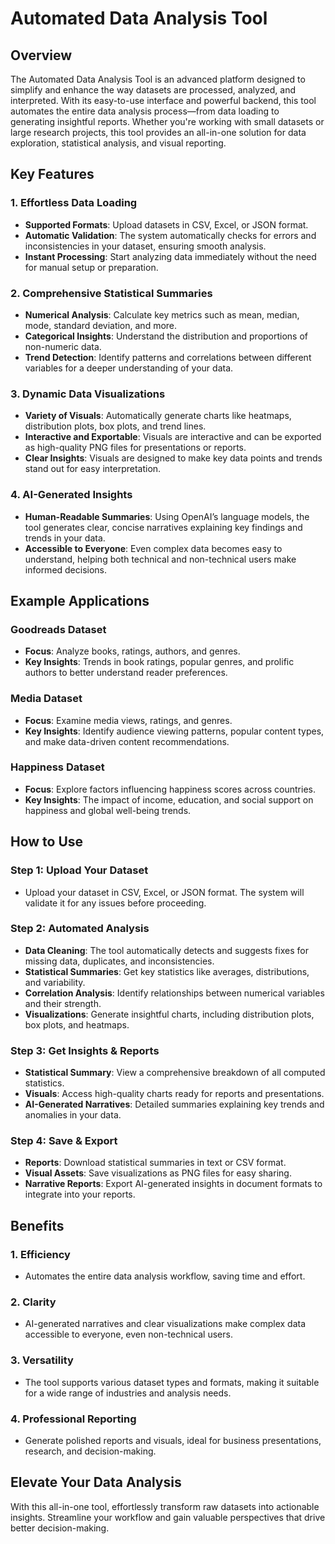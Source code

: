 # Automated Data Analysis Tool

## Overview

The Automated Data Analysis Tool is an advanced platform designed to simplify and enhance the way datasets are processed, analyzed, and interpreted. With its easy-to-use interface and powerful backend, this tool automates the entire data analysis process—from data loading to generating insightful reports. Whether you're working with small datasets or large research projects, this tool provides an all-in-one solution for data exploration, statistical analysis, and visual reporting.

## Key Features

### 1. **Effortless Data Loading**
   - **Supported Formats**: Upload datasets in CSV, Excel, or JSON format.
   - **Automatic Validation**: The system automatically checks for errors and inconsistencies in your dataset, ensuring smooth analysis.
   - **Instant Processing**: Start analyzing data immediately without the need for manual setup or preparation.

### 2. **Comprehensive Statistical Summaries**
   - **Numerical Analysis**: Calculate key metrics such as mean, median, mode, standard deviation, and more.
   - **Categorical Insights**: Understand the distribution and proportions of non-numeric data.
   - **Trend Detection**: Identify patterns and correlations between different variables for a deeper understanding of your data.

### 3. **Dynamic Data Visualizations**
   - **Variety of Visuals**: Automatically generate charts like heatmaps, distribution plots, box plots, and trend lines.
   - **Interactive and Exportable**: Visuals are interactive and can be exported as high-quality PNG files for presentations or reports.
   - **Clear Insights**: Visuals are designed to make key data points and trends stand out for easy interpretation.

### 4. **AI-Generated Insights**
   - **Human-Readable Summaries**: Using OpenAI’s language models, the tool generates clear, concise narratives explaining key findings and trends in your data.
   - **Accessible to Everyone**: Even complex data becomes easy to understand, helping both technical and non-technical users make informed decisions.

## Example Applications

### Goodreads Dataset
   - **Focus**: Analyze books, ratings, authors, and genres.
   - **Key Insights**: Trends in book ratings, popular genres, and prolific authors to better understand reader preferences.

### Media Dataset
   - **Focus**: Examine media views, ratings, and genres.
   - **Key Insights**: Identify audience viewing patterns, popular content types, and make data-driven content recommendations.

### Happiness Dataset
   - **Focus**: Explore factors influencing happiness scores across countries.
   - **Key Insights**: The impact of income, education, and social support on happiness and global well-being trends.

## How to Use

### Step 1: **Upload Your Dataset**
   - Upload your dataset in CSV, Excel, or JSON format. The system will validate it for any issues before proceeding.

### Step 2: **Automated Analysis**
   - **Data Cleaning**: The tool automatically detects and suggests fixes for missing data, duplicates, and inconsistencies.
   - **Statistical Summaries**: Get key statistics like averages, distributions, and variability.
   - **Correlation Analysis**: Identify relationships between numerical variables and their strength.
   - **Visualizations**: Generate insightful charts, including distribution plots, box plots, and heatmaps.

### Step 3: **Get Insights & Reports**
   - **Statistical Summary**: View a comprehensive breakdown of all computed statistics.
   - **Visuals**: Access high-quality charts ready for reports and presentations.
   - **AI-Generated Narratives**: Detailed summaries explaining key trends and anomalies in your data.

### Step 4: **Save & Export**
   - **Reports**: Download statistical summaries in text or CSV format.
   - **Visual Assets**: Save visualizations as PNG files for easy sharing.
   - **Narrative Reports**: Export AI-generated insights in document formats to integrate into your reports.

## Benefits

### 1. **Efficiency**
   - Automates the entire data analysis workflow, saving time and effort.

### 2. **Clarity**
   - AI-generated narratives and clear visualizations make complex data accessible to everyone, even non-technical users.

### 3. **Versatility**
   - The tool supports various dataset types and formats, making it suitable for a wide range of industries and analysis needs.

### 4. **Professional Reporting**
   - Generate polished reports and visuals, ideal for business presentations, research, and decision-making.

## Elevate Your Data Analysis

With this all-in-one tool, effortlessly transform raw datasets into actionable insights. Streamline your workflow and gain valuable perspectives that drive better decision-making.
